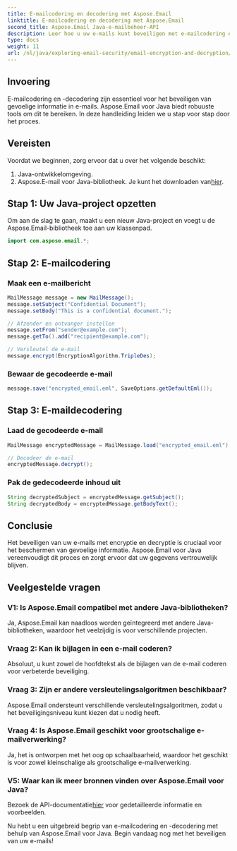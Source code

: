 ```yaml
---
title: E-mailcodering en decodering met Aspose.Email
linktitle: E-mailcodering en decodering met Aspose.Email
second_title: Aspose.Email Java-e-mailbeheer-API
description: Leer hoe u uw e-mails kunt beveiligen met e-mailcodering en -decodering met behulp van Aspose.Email voor Java. Inclusief stapsgewijze handleiding, broncode en veelgestelde vragen.
type: docs
weight: 11
url: /nl/java/exploring-email-security/email-encryption-and-decryption/
---
```


## Invoering

E-mailcodering en -decodering zijn essentieel voor het beveiligen van gevoelige informatie in e-mails. Aspose.Email voor Java biedt robuuste tools om dit te bereiken. In deze handleiding leiden we u stap voor stap door het proces.

## Vereisten

Voordat we beginnen, zorg ervoor dat u over het volgende beschikt:

1. Java-ontwikkelomgeving.
2.  Aspose.E-mail voor Java-bibliotheek. Je kunt het downloaden van[hier](https://releases.aspose.com/email/java/).

## Stap 1: Uw Java-project opzetten

Om aan de slag te gaan, maakt u een nieuw Java-project en voegt u de Aspose.Email-bibliotheek toe aan uw klassenpad.

```java
import com.aspose.email.*;
```

## Stap 2: E-mailcodering

### Maak een e-mailbericht

```java
MailMessage message = new MailMessage();
message.setSubject("Confidential Document");
message.setBody("This is a confidential document.");

// Afzender en ontvanger instellen
message.setFrom("sender@example.com");
message.getTo().add("recipient@example.com");

// Versleutel de e-mail
message.encrypt(EncryptionAlgorithm.TripleDes);
```

### Bewaar de gecodeerde e-mail

```java
message.save("encrypted_email.eml", SaveOptions.getDefaultEml());
```

## Stap 3: E-maildecodering

### Laad de gecodeerde e-mail

```java
MailMessage encryptedMessage = MailMessage.load("encrypted_email.eml");

// Decodeer de e-mail
encryptedMessage.decrypt();
```

### Pak de gedecodeerde inhoud uit

```java
String decryptedSubject = encryptedMessage.getSubject();
String decryptedBody = encryptedMessage.getBodyText();
```

## Conclusie

Het beveiligen van uw e-mails met encryptie en decryptie is cruciaal voor het beschermen van gevoelige informatie. Aspose.Email voor Java vereenvoudigt dit proces en zorgt ervoor dat uw gegevens vertrouwelijk blijven.

## Veelgestelde vragen

### V1: Is Aspose.Email compatibel met andere Java-bibliotheken?

Ja, Aspose.Email kan naadloos worden geïntegreerd met andere Java-bibliotheken, waardoor het veelzijdig is voor verschillende projecten.

### Vraag 2: Kan ik bijlagen in een e-mail coderen?

Absoluut, u kunt zowel de hoofdtekst als de bijlagen van de e-mail coderen voor verbeterde beveiliging.

### Vraag 3: Zijn er andere versleutelingsalgoritmen beschikbaar?

Aspose.Email ondersteunt verschillende versleutelingsalgoritmen, zodat u het beveiligingsniveau kunt kiezen dat u nodig heeft.

### Vraag 4: Is Aspose.Email geschikt voor grootschalige e-mailverwerking?

Ja, het is ontworpen met het oog op schaalbaarheid, waardoor het geschikt is voor zowel kleinschalige als grootschalige e-mailverwerking.

### V5: Waar kan ik meer bronnen vinden over Aspose.Email voor Java?

 Bezoek de API-documentatie[hier](https://reference.aspose.com/email/java/) voor gedetailleerde informatie en voorbeelden.

Nu hebt u een uitgebreid begrip van e-mailcodering en -decodering met behulp van Aspose.Email voor Java. Begin vandaag nog met het beveiligen van uw e-mails!